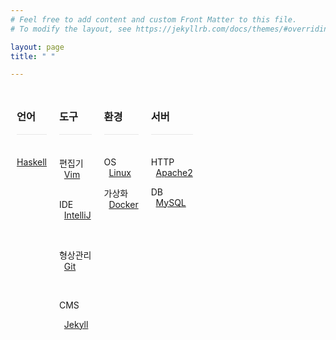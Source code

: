 ```yaml
---
# Feel free to add content and custom Front Matter to this file.
# To modify the layout, see https://jekyllrb.com/docs/themes/#overriding-theme-defaults

layout: page
title: " "

---
```


<style>
.block {
  float: left;
  padding: 10px;
  text-align: left;
}
</style>

<!-- 언어 -->
<div class="block">
<h3>언어</h3>
<div style="border-top: 1px solid #e8e8e8; padding: 2px; padding-bottom: -4px; text-align: center; border-bottom: none;">&nbsp;</div>

<!--
<a href="https://github.com/istree/istree.github.com/wiki/C,Cpp">C,Cpp</a>
<br/>
-->

<!--
<a href="https://github.com/istree/istree.github.com/wiki/Java">Java</a>
<br/>
-->

<a href="https://github.com/istree/istree.github.com/wiki/Haskell">Haskell</a>
<br/>

<!--
<a href="https://github.com/istree/istree.github.com/wiki/Erlang">Erlang</a>
<br/>
-->

<!--
<a href="https://github.com/istree/istree.github.com/wiki/Web">Web</a>
<br/>
-->

<br/>

</div>

<!-- 도구 -->
<div class="block">
<h3>도구</h3>
<div style="border-top: 1px solid #e8e8e8; padding: 2px; padding-bottom: -4px; text-align: center; border-bottom: none;">&nbsp;</div>

편집기
<br/>
&nbsp; <a href="https://github.com/istree/istree.github.com/wiki/Vim">Vim</a>
<br/>
<br/>

IDE
<br/>
&nbsp; <a href="https://github.com/istree/istree.github.com/wiki/IntelliJ">IntelliJ</a>
<br/>
<!--
&nbsp; <a href="https://github.com/istree/istree.github.com/wiki/Visual-Studio">Visual-Studio</a>
<br/>
-->

<!--
&nbsp; <a href="https://github.com/istree/istree.github.com/wiki/Eclipse">Eclipse</a>
<br/>
-->

<br/>

형상관리
<br/>
&nbsp; <a href="https://github.com/istree/istree.github.com/wiki/Git">Git</a>
<br/>

<!--
&nbsp; <a href="https://github.com/istree/istree.github.com/wiki/Subversion">Subversion</a>
<br/>
-->
<br/>

CMS
<br/>
<!--
&nbsp; <a href="https://github.com/istree/istree.github.com/wiki/Wiki">Wiki</a>
<br/>
-->
&nbsp; <a href="https://github.com/istree/istree.github.com/wiki/Jekyll">Jekyll</a>
<br/>

<!--
&nbsp; <a href="https://github.com/istree/istree.github.com/wiki/WordPress">WordPress</a>
<br/>
-->

<!-- 빌드 -->
<!--
&nbsp; <a href="https://github.com/istree/istree.github.com/wiki/CMake">CMake</a>
<br/>
-->

<br/>

</div>

<!-- 환경 -->
<div class="block">
<h3>환경</h3>
<div style="border-top: 1px solid #e8e8e8; padding: 2px; padding-bottom: -4px; text-align: center; border-bottom: none;">&nbsp;</div>

OS
<br/>
&nbsp; <a href="https://github.com/istree/istree.github.com/wiki/Linux">Linux</a>
<br/>

<!--
&nbsp; <a href="https://github.com/istree/istree.github.com/wiki/Windows">Windows</a>
<br/>
-->

<!--
&nbsp; <a href="https://github.com/istree/istree.github.com/wiki/Mac">Mac</a>
<br/>
-->

가상화
<br/>
&nbsp; <a href="https://github.com/istree/istree.github.com/wiki/Docker">Docker</a>
<br/>

<br/>

</div>

<!-- 서버 -->
<div class="block">
<h3>서버</h3>
<div style="border-top: 1px solid #e8e8e8; padding: 2px; padding-bottom: -4px; text-align: center; border-bottom: none;">&nbsp;</div>

HTTP
<br/>
&nbsp; <a href="https://github.com/istree/istree.github.com/wiki/Apache2">Apache2</a>
<br/>

DB
<br/>
&nbsp; <a href="https://github.com/istree/istree.github.com/wiki/MySQL">MySQL</a>
<br/>

<!--
&nbsp; <a href="https://github.com/istree/istree.github.com/wiki/Oracle-DBMS">Oracle-DBMS</a>
<br/>
-->

<!--
&nbsp; <a href="https://github.com/istree/istree.github.com/wiki/Microsoft-SQL-Server">Microsoft-SQL-Server</a>
<br/>
-->

<!--
&nbsp; <a href="https://github.com/istree/istree.github.com/wiki/SAP">SAP</a>
<br/>
-->

<br/>

</div>

<!-- 리소스 -->
<!--
<div class="block">
<h3>리소스</h3>
<div style="border-top: 1px solid #e8e8e8; padding: 2px; padding-bottom: -4px; text-align: center; border-bottom: none;">&nbsp;</div>

<a href="https://github.com/istree/istree.github.com/wiki/책">책</a>
<br/>

<a href="https://github.com/istree/istree.github.com/wiki/글">글</a>
<br/>

<a href="https://github.com/istree/istree.github.com/wiki/제품">제품</a>
<br/>

</div>
-->

